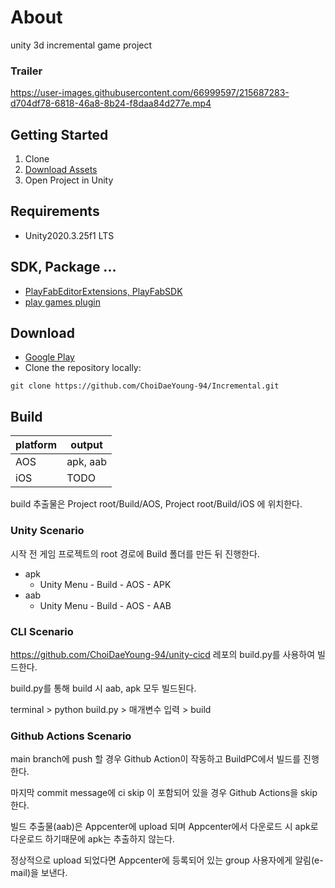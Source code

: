 # About

unity 3d incremental game project


### Trailer

https://user-images.githubusercontent.com/66999597/215687283-d704df78-6818-46a8-8b24-f8daa84d277e.mp4


## Getting Started

1. Clone
2. [Download Assets](https://drive.google.com/file/d/1VuCwsd5O7US-Bosk__K-TOJ5crAo-YVt/view?usp=sharing)
3. Open Project in Unity


## Requirements
- Unity2020.3.25f1 LTS


## SDK, Package ...
- [PlayFabEditorExtensions, PlayFabSDK](https://docs.microsoft.com/ko-kr/gaming/playfab/sdks/unity3d/installing-unity3d-sdk)
- [play games plugin](https://github.com/playgameservices/play-games-plugin-for-unity/releases)


## Download

- [Google Play](https://play.google.com/store/apps/details?id=com.AeDeong.Incremental)
- Clone the repository locally:
~~~
git clone https://github.com/ChoiDaeYoung-94/Incremental.git
~~~


## Build

| platform  | output   |
| --------- | -------- |
| AOS       | apk, aab |
| iOS       |   TODO   |

build 추출물은 Project root/Build/AOS, Project root/Build/iOS 에 위치한다.


### Unity Scenario

시작 전 게임 프로젝트의 root 경로에 Build 폴더를 만든 뒤 진행한다.

- apk
  - Unity Menu - Build - AOS - APK
- aab
  - Unity Menu - Build - AOS - AAB


### CLI Scenario

https://github.com/ChoiDaeYoung-94/unity-cicd 레포의 build.py를 사용하여 빌드한다.

build.py를 통해 build 시 aab, apk 모두 빌드된다.

terminal > python build.py > 매개변수 입력 > build


### Github Actions Scenario

main branch에 push 할 경우 Github Action이 작동하고 BuildPC에서 빌드를 진행한다.

마지막 commit message에 ci skip 이 포함되어 있을 경우 Github Actions을 skip 한다.

빌드 추출물(aab)은 Appcenter에 upload 되며 Appcenter에서 다운로드 시 apk로 다운로드 하기때문에 apk는 추출하지 않는다.

정상적으로 upload 되었다면 Appcenter에 등록되어 있는 group 사용자에게 알림(e-mail)을 보낸다.
